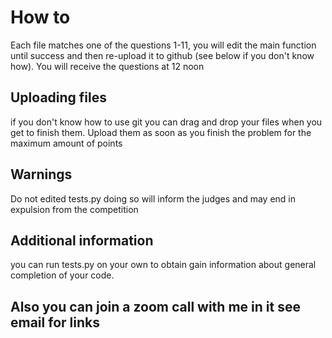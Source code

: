# How to

Each file matches one of the questions 1-11, you will edit the main function until success and then re-upload it to github (see below if you don't know how). You will receive the questions at 12 noon

## Uploading files

if you don't know how to use git you can drag and drop your files when you get to finish them. Upload them as soon as you finish the problem for the maximum amount of points

## Warnings

Do not edited tests.py doing so will inform the judges and may end in expulsion from the competition

## Additional information

you can run tests.py on your own to obtain gain information about general completion of your code. 

## Also you can join a zoom call with me in it see email for links